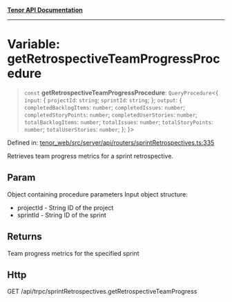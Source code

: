 [**Tenor API Documentation**](../../README.md)

***

# Variable: getRetrospectiveTeamProgressProcedure

> `const` **getRetrospectiveTeamProgressProcedure**: `QueryProcedure`\<\{ `input`: \{ `projectId`: `string`; `sprintId`: `string`; \}; `output`: \{ `completedBacklogItems`: `number`; `completedIssues`: `number`; `completedStoryPoints`: `number`; `completedUserStories`: `number`; `totalBacklogItems`: `number`; `totalIssues`: `number`; `totalStoryPoints`: `number`; `totalUserStories`: `number`; \}; \}\>

Defined in: [tenor\_web/src/server/api/routers/sprintRetrospectives.ts:335](https://github.com/Apantli/Tenor/blob/293d0ddb2d5307c4150fcd161249995fd5278c7d/tenor_web/src/server/api/routers/sprintRetrospectives.ts#L335)

Retrieves team progress metrics for a sprint retrospective.

## Param

Object containing procedure parameters
Input object structure:
- projectId - String ID of the project
- sprintId - String ID of the sprint

## Returns

Team progress metrics for the specified sprint

## Http

GET /api/trpc/sprintRetrospectives.getRetrospectiveTeamProgress
